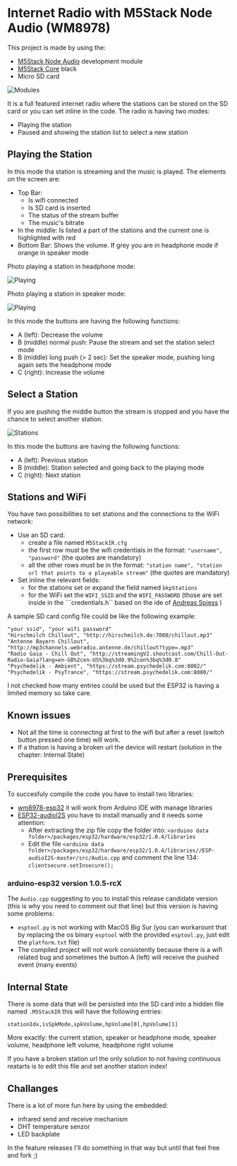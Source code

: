 # Internet Radio with M5Stack Node Audio (WM8978)

This project is made by using the:
- [M5Stack Node Audio](https://m5stack.com/collections/m5-base/products/node-module) development module
- [M5Stack Core](https://m5stack.com/collections/m5-core/products/basic-core-iot-development-kit) black 
- Micro SD card

![Modules](https://github.com/aattila/m5stack/raw/master/M5StackIR/img/modules.jpg)

It is a full featured internet radio where the stations can be stored on the SD card or you can set inline in the code. The radio is having two modes:
- Playing the station
- Paused and showing the station list to select a new station

## Playing the Station

In this mode tha station is streaming and the music is played. The elements on the screen are:
- Top Bar: 
  - Is wifi connected
  - Is SD card is inserted
  - The status of the stream buffer
  - The music's bitrate
- In the middle: Is listed a part of the stations and the current one is highlighted with red
- Bottom Bar: Shows the volume. If grey you are in headphone mode if orange in speaker mode

Photo playing a station in headphone mode:

![Playing](https://github.com/aattila/m5stack/raw/master/M5StackIR/img/headphonemode.jpg)

Photo playing a station in speaker mode:

![Playing](https://github.com/aattila/m5stack/raw/master/M5StackIR/img/speakermode.jpg)

In this mode the buttons are having the following functions:
- A (left): Decrease the volume
- B (middle) normal push: Pause the stream and set the station select mode
- B (middle) long push (> 2 sec): Set the speaker mode, pushing long again sets the headphone mode
- C (right): Increase the volume

## Select a Station

If you are pushing the middle button the stream is stopped and you have the chance to select another station.

![Stations](https://github.com/aattila/m5stack/raw/master/M5StackIR/img/stationsselect.jpg)

In this mode the buttons are having the following functions:
- A (left): Previous station
- B (middle): Station selected and going back to the playing mode
- C (right): Next station

## Stations and WiFi

You have two possibilities to set stations and the connections to the WiFi network:
- Use an SD card:
  - create a file named ```M5StackIR.cfg```
  - the first row must be the wifi credentials in the format: ```"username", "password"``` (the quotes are mandatory)
  - all the other rows must be in the format: ```"station name", "station url that points to a playeable stream"``` (the quotes are mandatory)
- Set inline the relevant fields:
  - for the stations set or expand the field named ```bkpStations```
  - for the WiFi set the ```WIFI_SSID``` and the ```WIFI_PASSWORD``` (those are set inside in the ```credentials.h`` based on the ide of [Andreas Spiess](https://www.sensorsiot.org) )
  
A sample SD card config file could be like the following example:
```
"your ssid", "your wifi password"
"Hirschmilch Chillout", "http://hirschmilch.de:7000/chillout.mp3"
"Antenne Bayern Chillout", "http://mp3channels.webradio.antenne.de/chillout?type=.mp3"
"Radio Gaia - Chill Out", "http://streamingV2.shoutcast.com/Chill-Out-Radio-Gaia?lang=en-GB%2cen-US%3bq%3d0.9%2cen%3bq%3d0.8"
"Psychedelik - Ambient", "https://stream.psychedelik.com:8002/"
"Psychedelik - PsyTrance", "https://stream.psychedelik.com:8000/"
```
I not checked how many entries could be used but the ESP32 is having a limited memory so take care.

## Known issues

- Not all the time is connecting at first to the wifi but after a reset (switch button pressed one time) will work.
- If a thation is having a broken url the device will restart (solution in the chapter: Internal State)

## Prerequisites

To succesfuly compile the code you have to install two libraries:
- [wm8978-esp32](https://github.com/CelliesProjects/wm8978-esp32) it will work from Arduino IDE with manage libraries
- [ESP32-audioI2S](https://github.com/schreibfaul1/ESP32-audioI2S) you have to install manually and it needs some attention:
  - After extracting the zip file copy the folder into: ```<arduino data folder>/packages/esp32/hardware/esp32/1.0.4/libraries``` 
  - Edit the file ```<arduino data folder>/packages/esp32/hardware/esp32/1.0.4/libraries//ESP-audioI2S-master/src/Audio.cpp``` and comment the line 134: ```clientsecure.setInsecure();```
  
### arduino-esp32 version 1.0.5-rcX

The ```Audio.cpp``` suggesting to you to install this release candidate version (this is why you need to comment out that line) but this version is having some problems:
- ```esptool.py``` is not working with MacOS Big Sur (you can workarount that by replacing the os binary ```esptool``` with the provided ```esptool.py```, just edit the ```platform.txt``` file)
- The compiled project will not work consistently because there is a wifi related bug and sometimes the button A (left) will receive the pushed event (many events)

## Internal State

There is some data that will be persisted into the SD card into a hidden file named ```.M5StackIR``` this will have the following entries:
```
stationIdx,isSpkMode,spkVolume,hpVolume[0],hpVolume[1]
``` 
More exactly: the current station, speaker or headphone mode, speaker volume, headphone left volume, headphone right volume

If you have a broken station url the only solution to not having continuous reatarts is to edit this file and set another station index!

## Challanges

There is a lot of more fun here by using the embedded:
- infrared send and receive mechanism
- DHT temperature senzor
- LED backplate

In the feature releases I'll do something in that way but until that feel free and fork ;)



  

